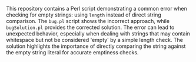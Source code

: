 This repository contains a Perl script demonstrating a common error when checking for empty strings: using `length` instead of direct string comparison.  The `bug.pl` script shows the incorrect approach, while `bugSolution.pl` provides the corrected solution.  The error can lead to unexpected behavior, especially when dealing with strings that may contain whitespace but not be considered 'empty' by a simple length check. The solution highlights the importance of directly comparing the string against the empty string literal for accurate emptiness checks.